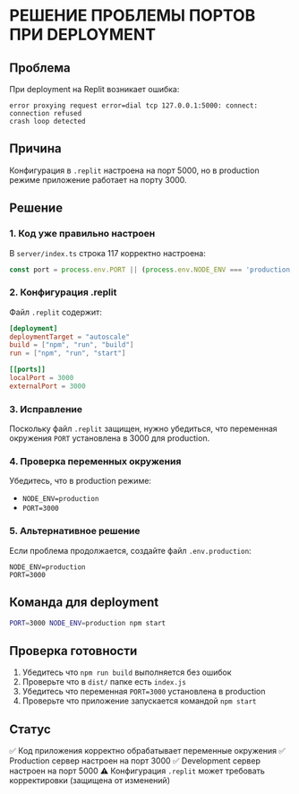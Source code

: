 # РЕШЕНИЕ ПРОБЛЕМЫ ПОРТОВ ПРИ DEPLOYMENT

## Проблема
При deployment на Replit возникает ошибка:
```
error proxying request error=dial tcp 127.0.0.1:5000: connect: connection refused
crash loop detected
```

## Причина
Конфигурация в `.replit` настроена на порт 5000, но в production режиме приложение работает на порту 3000.

## Решение

### 1. Код уже правильно настроен
В `server/index.ts` строка 117 корректно настроена:
```typescript
const port = process.env.PORT || (process.env.NODE_ENV === 'production' ? 3000 : 5000);
```

### 2. Конфигурация .replit
Файл `.replit` содержит:
```toml
[deployment]
deploymentTarget = "autoscale"
build = ["npm", "run", "build"]
run = ["npm", "run", "start"]

[[ports]]
localPort = 3000
externalPort = 3000
```

### 3. Исправление
Поскольку файл `.replit` защищен, нужно убедиться, что переменная окружения `PORT` установлена в 3000 для production.

### 4. Проверка переменных окружения
Убедитесь, что в production режиме:
- `NODE_ENV=production`
- `PORT=3000`

### 5. Альтернативное решение
Если проблема продолжается, создайте файл `.env.production`:
```
NODE_ENV=production
PORT=3000
```

## Команда для deployment
```bash
PORT=3000 NODE_ENV=production npm start
```

## Проверка готовности
1. Убедитесь что `npm run build` выполняется без ошибок
2. Проверьте что в `dist/` папке есть `index.js`
3. Убедитесь что переменная `PORT=3000` установлена в production
4. Проверьте что приложение запускается командой `npm start`

## Статус
✅ Код приложения корректно обрабатывает переменные окружения
✅ Production сервер настроен на порт 3000
✅ Development сервер настроен на порт 5000
⚠️ Конфигурация `.replit` может требовать корректировки (защищена от изменений)